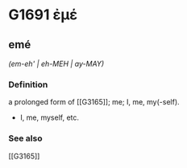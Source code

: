 # G1691 ἐμέ

## emé

_(em-eh' | eh-MEH | ay-MAY)_

### Definition

a prolonged form of [[G3165]]; me; I, me, my(-self).

- I, me, myself, etc.

### See also

[[G3165]]

